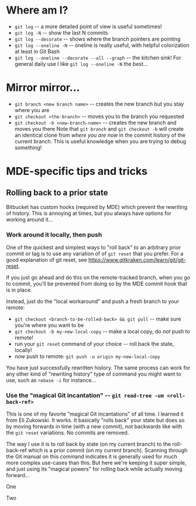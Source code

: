 # Where am I?
- `git log` -- a more detailed point of view is useful sometimes!
- `git log -N` -- show the last N commits
- `git log --decorate` -- shows where the branch pointers are pointing
- `git log --oneline -N` -- oneline is really useful, with helpful colorization at least in Git Bash
- `git log --oneline --decorate --all --graph` -- the kitchen sink!
For general daily use I like `git log --oneline -N` the best...

# Mirror mirror...
- `git branch <new branch name>` -- creates the new branch but you stay where you are
- `git checkout <the-branch>` -- moves you to the branch you requested
- `git checkout -b <new-branch-name>` -- creates the new branch and moves you there
Note that `git branch` and `git checkout -b` will create an identical clone from _where you are now_ in the commit history of the current branch. This is useful knowledge when you are trying to debug something!

# MDE-specific tips and tricks

## Rolling back to a prior state
Bitbucket has custom hooks (required by MDE) which prevent the rewriting of history. This is annoying at times, but you always have options for working around it...

### Work around it locally, then push
One of the quickest and simplest ways to "roll back" to an arbitrary prior commit or tag is to use any variation of of `git reset` that you prefer. For a good explanation of git reset, see https://www.gitkraken.com/learn/git/git-reset.

If you just go ahead and do this on the remote-tracked branch, when you go to commit, you'll be prevented from doing so by the MDE commit hook that is in place.

Instead, just do the "local workaround" and push a fresh branch to your remote:
- `git checkout <branch-to-be-rolled-back> && git pull` -- make sure you're where you want to be
- `git checkout -b my-new-local-copy` -- make a local copy, do _not_ push to remote!
- run your `git reset` command of your choice -- roll back the state, locally!
- _now_ push to remote: `git push -u origin my-new-local-copy`

You have just successfully rewritten history. The same process can work for any other kind of "rewriting history" type of command you might want to use, such as `rebase -i` for instance...

### Use the "magical Git incantation" -- `git read-tree -um <roll-back-ref>`
This is one of my favorte "magical Git incantations" of all time. I learned it from Eli Zukowski. It works. It basically "rolls back" your state but does so by moving forwards in time (with a new commit), not backwards like with the `git reset` variations. No commits are removed.

The way I use it is to roll back by state (on my current branch) to the roll-back-ref which is a prior commit (on my current branch). Scanning through the Git manual on this command indicates it is generally used for much more complex use-cases than this. But here we're keeping it super simple, and just using its "magical powers" for rolling back while actually moving forward...

One

Two